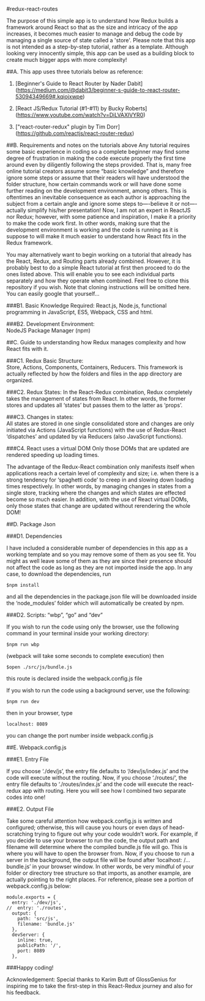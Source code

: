 #redux-react-routes

The purpose of this simple app is to understand how Redux builds a framework around React so that as the size and intricacy of the app increases, it becomes much easier to manage and debug the code by managing a single source of state called a 'store'.  Please note that this app is not intended as a step-by-step tutorial, rather as a template.  Although looking very innocently simple, this app can be used as a building block to create much bigger apps with more complexity!

##A.  This app uses three tutorials below as reference:

1) [Beginner's Guide to React Router by Nader Dabit]
    (https://medium.com/@dabit3/beginner-s-guide-to-react-router-53094349669#.kqiojxwpe)

2) [React JS/Redux Tutorial (#1-#11) by Bucky Roberts]
    (https://www.youtube.com/watch?v=DiLVAXlVYR0)

3) ["react-router-redux" plugin by Tim Dorr]
    (https://github.com/reactjs/react-router-redux)

##B.  Requirements and notes on the tutorials above
Any tutorial requires some basic experience in coding so a complete beginner may find some degree of frustration in making the code execute properly the first time around even by diligently following the steps provided.  That is, many free online tutorial creators assume some “basic knowledge” and therefore ignore some steps or assume that their readers will have understood the folder structure, how certain commands work or will have done some further reading on the development environment, among others.  This is oftentimes an inevitable consequence as each author is approaching the subject from a certain angle and ignore some steps to—-believe it or not—-actually simplify his/her presentation!  Now, I am not an expert in ReactJS nor Redux; however, with some patience and inspiration, I make it a priority to make the code work first.  In other words, making sure that the development environment is working and the code is running as it is suppose to will make it much easier to understand how React fits in the Redux framework.  

You may alternatively want to begin working on a tutorial that already has the React, Redux, and Routing parts already combined.  However, it is probably best to do a simple React tutorial at first then proceed to do the ones listed above.  This will enable you to see each individual parts separately and how they operate when combined.  Feel free to clone this repository if you wish.  Note that cloning instructions will be omitted here.  You can easily google that yourself...

###B1.  Basic Knowledge Required:
React.js, Node.js, functional programming in JavaScript, ES5, Webpack, CSS and html.  

###B2.  Development Environment:  
NodeJS Package Manager (npm) 

##C.  Guide to understanding how Redux manages complexity and how React fits with it.

###C1.  Redux Basic Structure:  
Store, Actions, Components, Containers, Reducers.  This framework is actually reflected by how the folders and files in the app directory are organized.

###C2.  Redux States:
In the React-Redux combination, Redux completely takes the management of states from React.  In other words, the former stores and updates all ‘states’ but passes them to the latter as ‘props’.

###C3.  Changes in states:  
All states are stored in one single consolidated store and changes are only initiated via Actions (JavaScript functions) with the use of Redux-React ‘dispatches’ and updated by via Reducers (also JavaScript functions).

###C4.  React uses a virtual DOM
Only those DOMs that are updated are rendered speeding up loading times.

The advantage of the Redux-React combination only manifests itself when applications reach a certain level of complexity and size; i.e. when there is a strong tendency for ‘spaghetti code’ to creep in and slowing down loading times respectively.  In other words, by managing changes in states from a single store, tracking where the changes and which states are effected become so much easier.  In addition, with the use of React virtual DOMs, only those states that change are updated without rerendering the whole DOM!

##D. Package Json 

###D1.  Dependencies

I have included a considerable number of dependencies in this app as a working template and so you may remove some of them as you see fit.  You might as well leave some of them as they are since their presence should not affect the code as long as they are not imported inside the app.  In any case, to download the dependencies, run
```
$npm install
```
and all the dependencies in the package.json file will be downloaded inside the ‘node_modules’ folder which will automatically be created by npm.

###D2.  Scripts: “wbp”, “go” and “dev”

If you wish to run the code using only the browser, use the following command in your terminal inside your working directory:
```
$npm run wbp
```
(webpack will take some seconds to complete execution) then 
```
$open ./src/js/bundle.js  
```
this route is declared inside the webpack.config.js file

If you wish to run the code using a background server, use the following:
```
$npm run dev
```
then in your browser, type
```
localhost: 8089
```
you can change the port number inside webpack.config.js

##E.  Webpack.config.js

###E1.  Entry File

If you choose ‘./dev/js’, the entry file defaults to ‘/dev/js/index.js’ and the code will execute without the routing.  Now, if you choose ‘./routes/‘, the entry file defaults to ‘./routes/index.js’ and the code will execute the react-redux app with routing.  Here you will see how I combined two separate codes into one!

###E2.  Output File

Take some careful attention how webpack.config.js is written and configured; otherwise, this will cause you hours or even days of head-scratching trying to figure out why your code wouldn’t work.  For example, if you decide to use your browser to run the code, the output path and filename will determine where the compiled bundle.js file will go.  This is where you will have to open the browser from.  Now, if you choose to run a server in the background, the output file will be found after ‘localhost: <portnumber>/…bundle.js’ in your browser window.  In other words, be very mindful of your folder or directory tree structure so that imports, as another example, are actually pointing to the right places.  For reference, please see a portion of webpack.config.js below:
```
module.exports = {
  entry: './dev/js', 
//  entry: './routes', 
  output: {
    path: 'src/js',
    filename: 'bundle.js'  
  },
  devServer: {
    inline: true,   
    publicPath: '/',    
    port: 8089
  },
  ```

###Happy coding!

Acknowledgement:  Special thanks to Karim Butt of GlossGenius for inspiring me to take the first-step in this React-Redux journey and also for his feedback.

